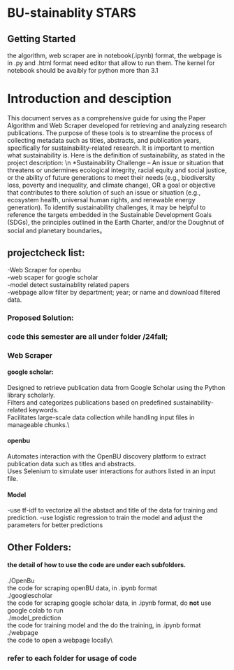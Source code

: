 # BU-stainablity STARS
## Getting Started
the algorithm, web scraper are in notebook(.ipynb) format, the webpage is in .py and .html format need editor that allow to run them. The kernel for notebook should be avaibly for python more than 3.1
# Introduction and desciption
This document serves as a comprehensive guide for using the Paper Algorithm and Web Scraper developed for retrieving and analyzing research publications. The purpose of these tools is to streamline the process of collecting metadata such as titles, abstracts, and publication years, specifically for sustainability-related research. It is important to mention what sustainability is. Here is the definition of sustainability, as stated in the project description: \n
*Sustainability Challenge – An issue or situation that threatens or undermines ecological integrity, racial equity and social justice, or the ability of future generations to meet their needs (e.g., biodiversity loss, poverty and inequality, and climate change), OR a goal or objective that contributes to there solution of such an issue or situation (e.g., ecosystem health, universal human rights, and renewable energy generation). To identify sustainability challenges, it may be helpful to reference the targets embedded in the Sustainable Development Goals (SDGs), the principles outlined in the Earth Charter, and/or the Doughnut of social and planetary boundaries。
## projectcheck list:
-Web Scraper for openbu\
-web scaper for google scholar\
-model detect sustainablity related papers\
-webpage allow filter by department; year; or name and download filtered data.

### Proposed Solution:
### code this semester are all under folder /24fall;
### Web Scraper
#### google scholar:
Designed to retrieve publication data from Google Scholar using the Python library scholarly.\
Filters and categorizes publications based on predefined sustainability-related keywords.\
Facilitates large-scale data collection while handling input files in manageable chunks.\

#### openbu
Automates interaction with the OpenBU discovery platform to extract publication data such as titles and abstracts.\
Uses Selenium to simulate user interactions for authors listed in an input file.


#### Model
-use tf-idf to vectorize all the abstact and title of the data for training and prediction.
-use logistic regression to train the model and adjust the parameters for better predictions


## Other Folders:
#### the detail of how to use the code are under each subfolders.
./OpenBu\
the code for scraping openBU data, in .ipynb format\
./googlescholar\
the code for scraping google scholar data, in .ipynb format, do **not** use google colab to run\
./model_prediction\
the code for training model and the do the training, in .ipynb format\
./webpage\
the code to open a webpage locally\

### refer to each folder for usage of code
